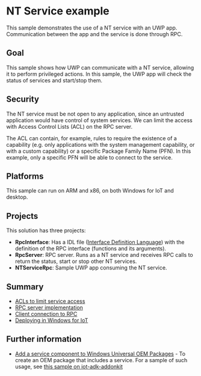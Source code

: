 # NT Service example

This sample demonstrates the use of a NT service with an UWP app. Communication between the app and the service is done through RPC.

## Goal

This sample shows how UWP can communicate with a NT service, allowing it to perform privileged actions. In this sample, the UWP app will check the status of services and start/stop them.

## Security

The NT service must be not open to any application, since an untrusted application would have control of system services. We can limit the access with Access Control Lists (ACL) on the RPC server.

The ACL can contain, for example, rules to require the existence of a capability (e.g. only applications with the system management capability, or with a custom capability) or a specific Package Family Name (PFN). In this example, only a specific PFN will be able to connect to the service.

## Platforms

This sample can run on ARM and x86, on both Windows for IoT and desktop.

## Projects

This solution has three projects:

* **RpcInterface**: Has a IDL file ([Interface Definition Language](https://msdn.microsoft.com/en-us/library/windows/desktop/aa367091(v=vs.85).aspx)) with the definition of the RPC interface (functions and its arguments).
* **RpcServer**: RPC server. Runs as a NT service and receives RPC calls to return the status, start or stop other NT services.
* **NTServiceRpc**: Sample UWP app consuming the NT service.

## Summary

* [ACLs to limit service access](../docs/ACL.md)
* [RPC server implementation](../docs/Server.md)
* [Client connection to RPC](../docs/Client.md)
* [Deploying in Windows for IoT](../docs/IoT.md)

## Further information

* [Add a service component to Windows Universal OEM Packages](https://docs.microsoft.com/en-us/windows-hardware/manufacture/iot/create-packages#add-a-service-component) - To create an OEM package that includes a service. For a sample of such usage, see [this sample on iot-adk-addonkit](https://github.com/ms-iot/iot-adk-addonkit/blob/26738284601eceeebc9989f884a411ae452d2f3a/Source-arm/Packages/AzureDM.Services/AzureDM.Services.wm.xml)
